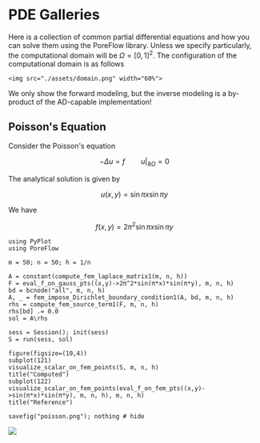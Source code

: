 # PDE Galleries

Here is a collection of common partial differential equations and how you can solve them using the PoreFlow library. Unless we specify particularly, the computational domain will be $\Omega = [0,1]^2$. The configuration of the computational domain is as follows


```@raw html
<img src="./assets/domain.png" width="60%">
```

We only show the forward modeling, but the inverse modeling is a by-product of the AD-capable implementation!

## Poisson's Equation 

Consider the Poisson's equation 

$$-\Delta u = f \qquad u|_{\partial \Omega} = 0$$

The analytical solution is given by 

$$u(x,y) = \sin \pi x \sin \pi y$$

We have

$$f(x,y) = 2\pi^2 \sin \pi x \sin \pi y$$

```@example
using PyPlot 
using PoreFlow

m = 50; n = 50; h = 1/n 

A = constant(compute_fem_laplace_matrix1(m, n, h))
F = eval_f_on_gauss_pts((x,y)->2π^2*sin(π*x)*sin(π*y), m, n, h)
bd = bcnode("all", m, n, h)
A, _ = fem_impose_Dirichlet_boundary_condition1(A, bd, m, n, h)
rhs = compute_fem_source_term1(F, m, n, h)
rhs[bd] .= 0.0
sol = A\rhs

sess = Session(); init(sess)
S = run(sess, sol)

figure(figsize=(10,4))
subplot(121)
visualize_scalar_on_fem_points(S, m, n, h)
title("Computed")
subplot(122)
visualize_scalar_on_fem_points(eval_f_on_fem_pts((x,y)->sin(π*x)*sin(π*y), m, n, h), m, n, h)
title("Reference")

savefig("poisson.png"); nothing # hide
```

![](poisson.png)